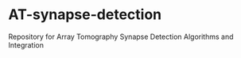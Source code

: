 # AT-synapse-detection
Repository for Array Tomography Synapse Detection Algorithms and Integration

